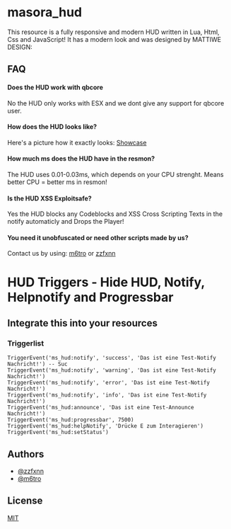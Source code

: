# masora_hud
This resource is a fully responsive and modern HUD written in Lua, Html, Css and JavaScript! It has a modern look and was designed by MATTIWE DESIGN:


## FAQ

#### Does the HUD work with qbcore
No the HUD only works with ESX and we dont give any support for qbcore user.

#### How does the HUD looks like?
Here's a picture how it exactly looks: [Showcase](https://metro.isfucking.pro/gAgRDE.png)

#### How much ms does the HUD have in the resmon?
The HUD uses 0.01-0.03ms, which depends on your CPU strenght. Means better CPU = better ms in resmon!

#### Is the HUD XSS Exploitsafe?
Yes the HUD blocks any Codeblocks and XSS Cross Scripting Texts in the notify automaticly and Drops the Player!

#### You need it unobfuscated or need other scripts made by us?
Contact us by using: [m6tro](https://discord.com/users/1013917115868250243) or [zzfxnn](https://discord.com/users/1158996506712481844)


# HUD Triggers - Hide HUD, Notify, Helpnotify and Progressbar

## Integrate this into your resources

### Triggerlist
```
TriggerEvent('ms_hud:notify', 'success', 'Das ist eine Test-Notify Nachricht!') -- Suc
TriggerEvent('ms_hud:notify', 'warning', 'Das ist eine Test-Notify Nachricht!')
TriggerEvent('ms_hud:notify', 'error', 'Das ist eine Test-Notify Nachricht!')
TriggerEvent('ms_hud:notify', 'info', 'Das ist eine Test-Notify Nachricht!')
TriggerEvent('ms_hud:announce', 'Das ist eine Test-Announce Nachricht!')
TriggerEvent('ms_hud:progressbar', 7500)
TriggerEvent('ms_hud:helpNotify', 'Drücke E zum Interagieren')
TriggerEvent('ms_hud:setStatus')
```



## Authors

- [@zzfxnn](https://www.github.com/zzfxnn)
- [@m6tro](https://www.github.com/m6tro)




## License

[MIT](https://choosealicense.com/licenses/mit/)
